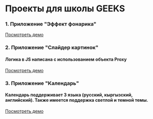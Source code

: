 # Проекты для школы GEEKS

### 1. Приложение "Эффект фонарика"

[Посмотреть демо](https://alterradeveloper.github.io/geeks-projects/flashlight)

### 2. Приложение "Слайдер картинок"

#### Логика в JS написана с использованием объекта Proxy

[Посмотреть демо](https://alterradeveloper.github.io/geeks-projects/slider-proxy)

### 3. Приложение "Календарь"

#### Календарь поддерживает 3 языка (русский, кыргызский, английский). Также имеется поддержка светлой и темной темы.

[Посмотреть демо](https://alterradeveloper.github.io/geeks-projects/calendar)
